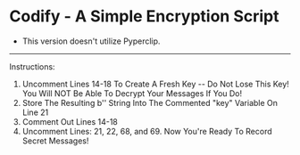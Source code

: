 # Codify - A Simple Encryption Script
* This version doesn't utilize Pyperclip.
-------------
Instructions:
1. Uncomment Lines 14-18 To Create A Fresh Key
-- Do Not Lose This Key!
You Will NOT Be Able To Decrypt Your Messages If You Do!
2. Store The Resulting b'' String Into The Commented "key" Variable On Line 21
3. Comment Out Lines 14-18
4. Uncomment Lines: 21, 22, 68, and 69. Now You're Ready To Record Secret Messages!
